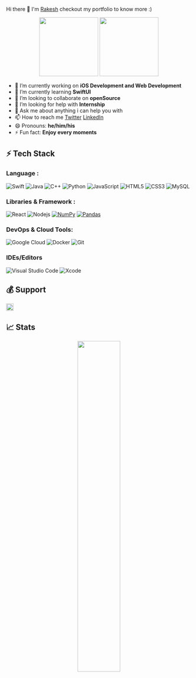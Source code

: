 Hi there 👋 I'm [Rakesh](https://mahatorakesh.github.io) checkout my portfolio to know more :)

<!-- OctoCats -->

<p align="center"> <img src="https://octodex.github.com/images/daftpunktocat-thomas.gif" height="160px" width="160px"> <img src="https://octodex.github.com/images/daftpunktocat-guy.gif" height="160px" width="160px"> </p>

<!-- OctoCats -->

- 🔭 I’m currently working on **iOS Development and Web Development**
- 🌱 I’m currently learning **SwiftUI**
- 👯 I’m looking to collaborate on **openSource**
- 🤔 I’m looking for help with **Internship**
- 💬 Ask me about anything i can help you with 
- 📫 How to reach me [Twitter](https://twitter.com/rakeshmahatto) [LinkedIn](https://www.linkedin.com/in/mahatorakesh)
- 😄 Pronouns: **he/him/his**
- ⚡ Fun fact: **Enjoy every moments** 

## ⚡ Tech Stack
### Language :
![Swift](https://img.shields.io/badge/swift-F54A2A?style=flat-square&logo=swift&logoColor=white)
![Java](https://img.shields.io/badge/-java-E34A86?style=flat-square&logo=java)
![C++](https://img.shields.io/badge/-C++-00599C?style=flat-square&logo=c)
![Python](https://img.shields.io/badge/-Python-black?style=flat-square&logo=Python)
![JavaScript](https://img.shields.io/badge/-JavaScript-black?style=flat-square&logo=javascript)
![HTML5](https://img.shields.io/badge/-HTML5-E34F26?style=flat-square&logo=html5&logoColor=white)
![CSS3](https://img.shields.io/badge/-CSS3-1572B6?style=flat-square&logo=css3)
![MySQL](https://img.shields.io/badge/-MySQL-black?style=flat-square&logo=mysql)

### Libraries & Framework :

![React](https://img.shields.io/badge/-React-black?style=flat-square&logo=react)
![Nodejs](https://img.shields.io/badge/-Nodejs-black?style=flat-square&logo=Node.js)
<a href="#"><img alt="NumPy" src="https://img.shields.io/badge/Numpy%20-%23013243.svg?logo=numpy&logoColor=white"></a>
<a href="#"><img alt="Pandas" src="https://img.shields.io/badge/Pandas%20-%23150458.svg?logo=pandas&logoColor=white"></a>

### DevOps & Cloud Tools:
![Google Cloud](https://img.shields.io/badge/Google%20Cloud-black?style=flat-square&logo=google-cloud)
![Docker](https://img.shields.io/badge/-Docker-black?style=flat-square&logo=docker)
![Git](https://img.shields.io/badge/-Git-black?style=flat-square&logo=git)

### IDEs/Editors
![Visual Studio Code](https://img.shields.io/badge/Visual%20Studio%20Code-0078d7.svg?style=flat-square&logo=visual-studio-code&logoColor=white)
![Xcode](https://img.shields.io/badge/Xcode-007ACC?style=flat-square&logo=Xcode&logoColor=white)

## 💰 Support
<p>
<a href='https://www.buymeacoffee.com/mahatorakesh' target='_blank'><img height='36' style='border:0px;height:20px;' src='https://cdn.buymeacoffee.com/buttons/v2/default-yellow.png' border='0' alt='Support Rakesh on buymecoffee' /></a>
</p>

## 📈 Stats
<p align="center">
<img width="48%" src="https://github-readme-stats.vercel.app/api?username=mahatorakesh&show_icons=true&theme=tokyonight" />
</p>




